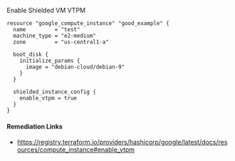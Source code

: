 
Enable Shielded VM VTPM

```hcl
resource "google_compute_instance" "good_example" {
  name         = "test"
  machine_type = "e2-medium"
  zone         = "us-central1-a"

  boot_disk {
    initialize_params {
      image = "debian-cloud/debian-9"
    }
  }

  shielded_instance_config {
    enable_vtpm = true
  }
}
```

#### Remediation Links
 - https://registry.terraform.io/providers/hashicorp/google/latest/docs/resources/compute_instance#enable_vtpm

